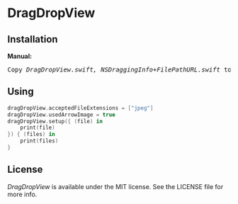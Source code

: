 # DragDropView

## Installation
<b>Manual:</b>
<pre>
Copy <i>DragDropView.swift, NSDraggingInfo+FilePathURL.swift</i> to your project.
</pre>

## Using
```swift
dragDropView.acceptedFileExtensions = ["jpeg"]
dragDropView.usedArrowImage = true
dragDropView.setup({ (file) in
    print(file)
}) { (files) in
    print(files)
}
```

## License

<i>DragDropView</i> is available under the MIT license. See the LICENSE file for more info.
